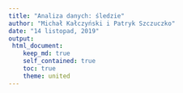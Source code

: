 ```yaml
---
title: "Analiza danych: śledzie"
author: "Michał Kałczyński i Patryk Szczuczko"
date: "14 listopad, 2019"
output: 
 html_document:
    keep_md: true
    self_contained: true
    toc: true
    theme: united
---
```



